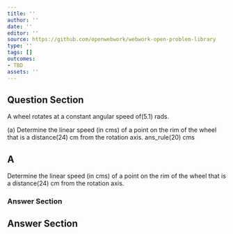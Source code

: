 ```yaml
---
title: ''
author: ''
date: ''
editor: ''
source: https://github.com/openwebwork/webwork-open-problem-library
type: ''
tags: []
outcomes:
- TBD
assets: ''
---
```


## Question Section 

A wheel rotates at a constant angular speed of(5.1) rads.   
  
(a) Determine the linear speed (in cms) of a point on the rim of the wheel that is a distance(24) cm from the rotation axis. 
 ans_rule(20) cms
## A
Determine the linear speed (in cms) of a point on the rim of the wheel that is a distance(24) cm from the rotation axis. 
### Answer Section


## Answer Section

